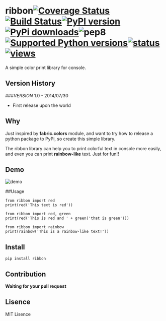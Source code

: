 ribbon[![Coverage Status](https://coveralls.io/repos/hanks/ribbon/badge.png?branch=master)](https://coveralls.io/r/hanks/ribbon?branch=master)[![Build Status](https://travis-ci.org/hanks/ribbon.svg?branch=master)](https://travis-ci.org/hanks/ribbon)[![PyPI version](https://badge.fury.io/py/ribbon.svg)](http://badge.fury.io/py/ribbon)[![PyPi downloads](https://pypip.in/d/ribbon/badge.png)](https://crate.io/packages/ribbon/)![pep8](http://img.shields.io/badge/pep8-passing-brightgreen.svg)[![Supported Python versions](https://pypip.in/py_versions/ribbon/badge.svg)](https://pypi.python.org/pypi/ribbon/)[![status](https://sourcegraph.com/api/repos/github.com/hanks/ribbon/.badges/status.png)](https://sourcegraph.com/github.com/hanks/ribbon)[![views](https://sourcegraph.com/api/repos/github.com/hanks/ribbon/.counters/views.png)](https://sourcegraph.com/github.com/hanks/ribbon)
===========================

A simple color print library for console.

## Version History

###_VERSION_ 1.0 - 2014/07/30
+ First release upon the world  

## Why
Just inspired by **fabric.colors** module, and want to try how to release a python package to PyPi, so create this simple library.  

The ribbon library can help you to print colorful text in console more easily, and even you can print **rainbow-like** text. Just for fun!!

## Demo
![demo](https://raw2.github.com/hanks/ribbon/master/demo/demo.png)

##Usage
```
from ribbon import red
print(red('This text is red'))

from ribbon import red, green
print(red('This is red and ' + green('that is green')))

from ribbon import rainbow
print(rainbow('This is a rainbow-like text!'))
```

## Install
```
pip install ribbon
```

## Contribution
**Waiting for your pull request**

## Lisence
MIT Lisence